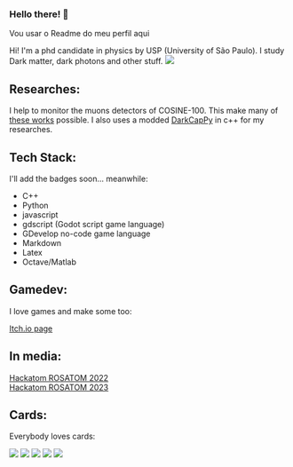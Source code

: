 ### Hello there! 👋

Vou usar o Readme do meu perfil aqui

<!--
**jaspior/jaspior** is a ✨ _special_ ✨ repository because its `README.md` (this file) appears on your GitHub profile.

Here are some ideas to get you started:

- 🔭 I’m currently working on ...
- 🌱 I’m currently learning ...
- 👯 I’m looking to collaborate on ...
- 🤔 I’m looking for help with ...
- 💬 Ask me about ...
- 📫 How to reach me: ...
- 😄 Pronouns: ...
- ⚡ Fun fact: ...
-->

Hi! I'm a phd candidate in physics by USP (University of São Paulo). I study Dark matter, dark photons and other stuff.
![](usp.jpg)

## Researches:

I help to monitor the muons detectors of COSINE-100. This make many of [these works](https://arxiv.org/search/?query=r+l+c+pitta&searchtype=all&source=header) possible. I also uses a modded [DarkCapPy](https://github.com/agree019/DarkCapPy) in c++ for my researches. 

## Tech Stack:
I'll add the badges soon...
meanwhile:

* C++
* Python
* javascript
* gdscript (Godot script game language)
* GDevelop no-code game language
* Markdown
* Latex
* Octave/Matlab

## Gamedev:

I love games and make some too:

[Itch.io page](https://jaspior.itch.io/)  

## In media: 

[Hackatom ROSATOM 2022](https://portal.if.usp.br/imprensa/pt-br/node/3891)
<br>
[Hackatom ROSATOM 2023](https://www.ipen.br/portal_por/portal/interna.php?secao_id=38&campo=20137)


## Cards:

Everybody loves cards:

![](http://github-profile-summary-cards.vercel.app/api/cards/profile-details?username=jaspior&theme=default)
![](http://github-profile-summary-cards.vercel.app/api/cards/repos-per-language?username=jaspior&theme=default)
![](http://github-profile-summary-cards.vercel.app/api/cards/most-commit-language?username=jaspior&theme=default)
![](http://github-profile-summary-cards.vercel.app/api/cards/stats?username=jaspior&theme=default)
![](http://github-profile-summary-cards.vercel.app/api/cards/productive-time?username=jaspior&theme=default&utcOffset=8)